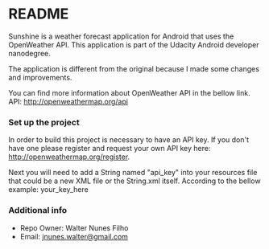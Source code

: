 # README #

Sunshine is a weather forecast application for Android that uses the OpenWeather API. This application is part of the Udacity Android developer nanodegree.

The application is different from the original because I made some changes and improvements.

You can find more information about OpenWeather API in the bellow link.
API: http://openweathermap.org/api

### Set up the project ###

In order to build this project is necessary to have an API key. If you don't have one please register and request your own API key here: http://openweathermap.org/register.

Next you will need to add a String named "api_key" into your resources file that could be a new XML file or the String.xml itself. According to the bellow example:
<string name="api_key" translatable="false">your_key_here</string>


### Additional info ###

* Repo Owner: Walter Nunes Filho
* Email: jnunes.walter@gmail.com